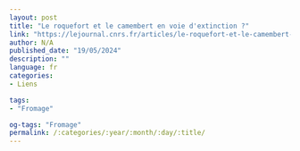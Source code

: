 ```yaml
---
layout: post
title: "Le roquefort et le camembert en voie d'extinction ?"
link: "https://lejournal.cnrs.fr/articles/le-roquefort-et-le-camembert-en-voie-dextinction"
author: N/A
published_date: "19/05/2024"
description: ""
language: fr
categories:
- Liens

tags:
- "Fromage"

og-tags: "Fromage"
permalink: /:categories/:year/:month/:day/:title/
---
```

